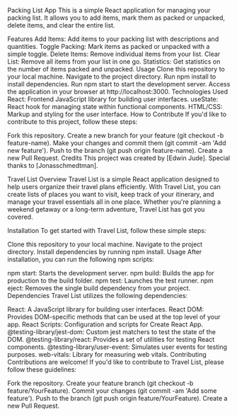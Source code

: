 Packing List App
This is a simple React application for managing your packing list. It allows you to add items, mark them as packed or unpacked, delete items, and clear the entire list.

Features
Add Items: Add items to your packing list with descriptions and quantities.
Toggle Packing: Mark items as packed or unpacked with a simple toggle.
Delete Items: Remove individual items from your list.
Clear List: Remove all items from your list in one go.
Statistics: Get statistics on the number of items packed and unpacked.
Usage
Clone this repository to your local machine.
Navigate to the project directory.
Run npm install to install dependencies.
Run npm start to start the development server.
Access the application in your browser at http://localhost:3000.
Technologies Used
React: Frontend JavaScript library for building user interfaces.
useState: React hook for managing state within functional components.
HTML/CSS: Markup and styling for the user interface.
How to Contribute
If you'd like to contribute to this project, follow these steps:

Fork this repository.
Create a new branch for your feature (git checkout -b feature-name).
Make your changes and commit them (git commit -am 'Add new feature').
Push to the branch (git push origin feature-name).
Create a new Pull Request.
Credits
This project was created by [Edwin Jude]. Special thanks to [Jonasschmedtman].

Travel List
Overview
Travel List is a simple React application designed to help users organize their travel plans efficiently. With Travel List, you can create lists of places you want to visit, keep track of your itinerary, and manage your travel essentials all in one place. Whether you're planning a weekend getaway or a long-term adventure, Travel List has got you covered.

Installation
To get started with Travel List, follow these simple steps:

Clone this repository to your local machine.
Navigate to the project directory.
Install dependencies by running npm install.
Usage
After installation, you can run the following npm scripts:

npm start: Starts the development server.
npm build: Builds the app for production to the build folder.
npm test: Launches the test runner.
npm eject: Removes the single build dependency from your project.
Dependencies
Travel List utilizes the following dependencies:

React: A JavaScript library for building user interfaces.
React DOM: Provides DOM-specific methods that can be used at the top level of your app.
React Scripts: Configuration and scripts for Create React App.
@testing-library/jest-dom: Custom jest matchers to test the state of the DOM.
@testing-library/react: Provides a set of utilities for testing React components.
@testing-library/user-event: Simulates user events for testing purposes.
web-vitals: Library for measuring web vitals.
Contributing
Contributions are welcome! If you'd like to contribute to Travel List, please follow these guidelines:

Fork the repository.
Create your feature branch (git checkout -b feature/YourFeature).
Commit your changes (git commit -am 'Add some feature').
Push to the branch (git push origin feature/YourFeature).
Create a new Pull Request.